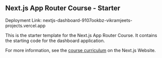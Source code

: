 ## Next.js App Router Course - Starter

Deployment Link:  nextjs-dashboard-9107ookbz-vikramjeets-projects.vercel.app

This is the starter template for the Next.js App Router Course. It contains the starting code for the dashboard application.

For more information, see the [course curriculum](https://nextjs.org/learn) on the Next.js Website.
